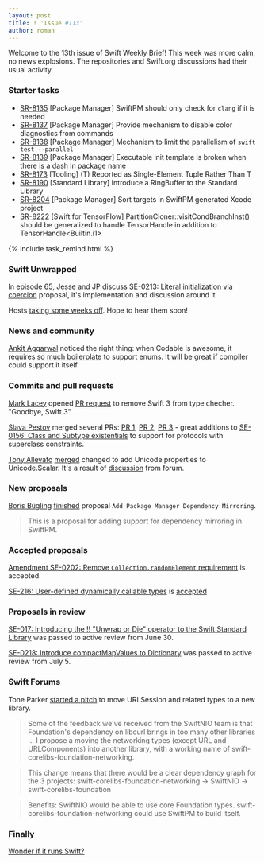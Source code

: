 ```yaml
---
layout: post
title: ! 'Issue #113'
author: roman
---
```


Welcome to the 13th issue of Swift Weekly Brief! This week was more calm, no news explosions. The repositories and Swift.org discussions had their usual activity.

<!--excerpt-->

### Starter tasks

- [SR-8135](https://bugs.swift.org/browse/SR-8135) [Package Manager] SwiftPM should only check for `clang` if it is needed
- [SR-8137](https://bugs.swift.org/browse/SR-8137) [Package Manager] Provide mechanism to disable color diagnostics from commands
- [SR-8138](https://bugs.swift.org/browse/SR-8138) [Package Manager] Mechanism to limit the parallelism of `swift test --parallel`
- [SR-8139](https://bugs.swift.org/browse/SR-8139) [Package Manager] Executable init template is broken when there is a dash in package name
- [SR-8173](https://bugs.swift.org/browse/SR-8172) [Tooling] (T) Reported as Single-Element Tuple Rather Than T
- [SR-8190](https://bugs.swift.org/browse/SR-8190) [Standard Library] Introduce a RingBuffer to the Standard Library
- [SR-8204](https://bugs.swift.org/browse/SR-8204) [Package Manager] Sort targets in SwiftPM generated Xcode project
- [SR-8222](https://bugs.swift.org/browse/SR-8222) [Swift for TensorFlow] PartitionCloner::visitCondBranchInst() should be generalized to handle TensorHandle<Bool> in addition to TensorHandle<Builtin.i1>

{% include task_remind.html %}

### Swift Unwrapped

In [episode 65](https://spec.fm/podcasts/swift-unwrapped/160476), Jesse and JP discuss [SE-0213: Literal initialization via coercion](https://github.com/apple/swift-evolution/blob/master/proposals/0213-literal-init-via-coercion.md) proposal, it's implementation and discussion around it.

Hosts [taking some weeks off](https://twitter.com/swift_unwrapped/status/1016334803648434176). Hope to hear them soon!

### News and community

[Ankit Aggarwal](https://twitter.com/aciidb0mb3r) noticed the right thing: when Codable is awesome, it requires [so much boilerplate](https://github.com/apple/swift-package-manager/pull/1655/files#diff-31d171cad93e680d3ffc6cb3c4fc6848R13) to support enums. It will be great if compiler could support it itself.

### Commits and pull requests

[Mark Lacey](https://github.com/rudkx) opened [PR request](https://github.com/apple/swift/pull/17691) to remove Swift 3 from type checher. "Goodbye, Swift 3"

[Slava Pestov](https://twitter.com/slava_pestov) merged several PRs: [PR 1](https://github.com/apple/swift/pull/17611), [PR 2](https://github.com/apple/swift/pull/17651), [PR 3](https://github.com/apple/swift/pull/17816) - great additions to [SE-0156: Class and Subtype existentials](https://github.com/apple/swift-evolution/blob/master/proposals/0156-subclass-existentials.md) to support for protocols with superclass constraints.

[Tony Allevato](https://github.com/allevato) [merged](https://github.com/apple/swift/pull/15593) changed to add Unicode properties to Unicode.Scalar. It's a result of [discussion](https://forums.swift.org/t/adding-unicode-properties-to-unicodescalar-character/9310) from forum.

### New proposals

[Boris Bügling](https://github.com/neonichu) [finished](https://github.com/apple/swift-evolution/pull/873/files) proposal `Add Package Manager Dependency Mirroring`. 
> This is a proposal for adding support for dependency mirroring in SwiftPM.

### Accepted proposals

[Amendment SE-0202: Remove `Collection.randomElement` requirement](https://github.com/apple/swift-evolution/pull/863) is accepted.

[SE-216: User-defined dynamically callable types](https://github.com/apple/swift-evolution/blob/master/proposals/0216-dynamic-callable.md) is [accepted](https://forums.swift.org/t/accepted-se-216-user-defined-dynamically-callable-types/14110)

### Proposals in review

[SE-017: Introducing the !! "Unwrap or Die" operator to the Swift Standard Library](https://github.com/apple/swift-evolution/blob/master/proposals/0217-bangbang.md) was passed to active review from June 30. 

[SE-0218: Introduce compactMapValues to Dictionary](https://github.com/apple/swift-evolution/blob/master/proposals/0218-introduce-compact-map-values.md) was passed to active review from July 5.

### Swift Forums

Tone Parker [started a pitch](https://forums.swift.org/t/pitch-move-urlsession-to-new-foundationnetworking-module/14002) to move URLSession and related types to a new library.

> Some of the feedback we've received from the SwiftNIO team is that Foundation's dependency on libcurl brings in too many other libraries
> ...
> I propose a moving the networking types (except URL and URLComponents) into another library, with a working name of swift-corelibs-foundation-networking.

> This change means that there would be a clear dependency graph for the 3 projects: 
> swift-corelibs-foundation-networking -> SwiftNIO -> swift-corelibs-foundation

> Benefits:
> SwiftNIO would be able to use core Foundation types.
> swift-corelibs-foundation-networking could use SwiftPM to build itself.

### Finally

[Wonder if it runs Swift?](https://twitter.com/slava_pestov/status/1016534163988496384)
